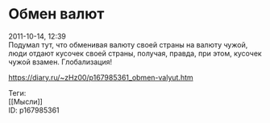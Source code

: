 Обмен валют
============

   
 2011-10-14, 12:39   
  Подумал тут, что обменивая валюту своей страны на валюту чужой, люди отдают кусочек своей страны, получая, правда, при этом, кусочек чужой взамен. Глобализация!   
    
 <https://diary.ru/~zHz00/p167985361_obmen-valyut.htm>   
   
 Теги:   
 [[Мысли]]   
 ID: p167985361